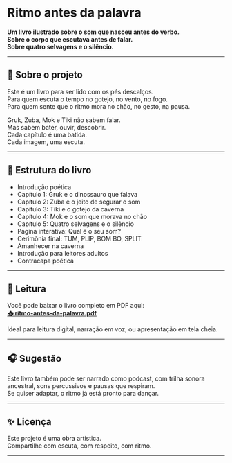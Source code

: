 # Ritmo antes da palavra

**Um livro ilustrado sobre o som que nasceu antes do verbo.  
Sobre o corpo que escutava antes de falar.  
Sobre quatro selvagens e o silêncio.**

---

## 🌅 Sobre o projeto

Este é um livro para ser lido com os pés descalços.  
Para quem escuta o tempo no gotejo, no vento, no fogo.  
Para quem sente que o ritmo mora no chão, no gesto, na pausa.

Gruk, Zuba, Mok e Tiki não sabem falar.  
Mas sabem bater, ouvir, descobrir.  
Cada capítulo é uma batida.  
Cada imagem, uma escuta.

---

## 📖 Estrutura do livro

- Introdução poética  
- Capítulo 1: Gruk e o dinossauro que falava  
- Capítulo 2: Zuba e o jeito de segurar o som  
- Capítulo 3: Tiki e o gotejo da caverna  
- Capítulo 4: Mok e o som que morava no chão  
- Capítulo 5: Quatro selvagens e o silêncio  
- Página interativa: Qual é o seu som?  
- Cerimônia final: TUM, PLIP, BOM BO, SPLIT  
- Amanhecer na caverna  
- Introdução para leitores adultos  
- Contracapa poética

---

## 📄 Leitura

Você pode baixar o livro completo em PDF aqui:  
**[📥 ritmo-antes-da-palavra.pdf](ritmo-antes-da-palavra.pdf)**

Ideal para leitura digital, narração em voz, ou apresentação em tela cheia.

---

## 🎧 Sugestão

Este livro também pode ser narrado como podcast, com trilha sonora ancestral, sons percussivos e pausas que respiram.  
Se quiser adaptar, o ritmo já está pronto para dançar.

---

## ✨ Licença

Este projeto é uma obra artística.  
Compartilhe com escuta, com respeito, com ritmo.

---
